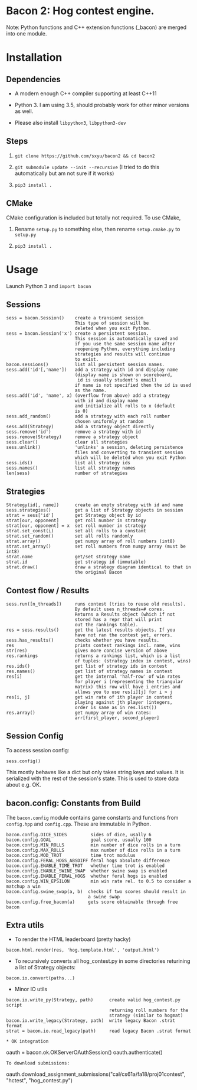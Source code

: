 # Bacon 2: Hog contest engine.

Note: Python functions and C++ extension functions (_bacon)
are merged into one module.

# Installation

## Dependencies

- A modern enough C++ compiler supporting at least C++11

- Python 3. I am using 3.5, should probably work for other minor versions as well.

 - Please also install `libpython3`, `libpython3-dev`

## Steps

1. `git clone https://github.com/sxyu/bacon2 && cd bacon2`

2. `git submodule update --init --recursive`
     (I tried to do this automatically but am not sure if it works)

3. `pip3 install .`

## CMake

CMake configuration is included but totally not required. To use CMake,

1. Rename `setup.py` to something else, then rename `setup.cmake.py` to `setup.py`

2. `pip3 install .`

# Usage

Launch Python 3 and `import bacon`

## Sessions

```
sess = bacon.Session()    create a transient session
                          This type of session will be
                          deleted when you exit Python.
sess = bacon.Session('x') create a persistent session.
                          This session is automatically saved and
                          if you use the same session name after
                          reopening Python, everything including
                          strategies and results will continue
                          to exist.
bacon.sessions()          list all persistent session names.
sess.add('id'[,'name'])   add a strategy with id and display name
                          (display name is shown on scoreboard,
                           id is usually student's email)
                          if name is not specified then the id is used
                          as the name.
sess.add('id', 'name', x) (overflow from above) add a strategy
                          with id and display name
                          and initialize all rolls to x (default
                          is 0)
sess.add_random()         add a strategy with each roll number
                          chosen uniformly at random
sess.add(Strategy)        add a strategy object directly
sess.remove('id')         remove a strategy with id
sess.remove(Strategy)     remove a strategy object
sess.clear()              clear all strategies
sess.unlink()             'unlinks' a session, deleting persistence
                          files and converting to transient session
                          which will be deleted when you exit Python
sess.ids()                list all strategy ids
sess.names()              list all strategy names
len(sess)                 number of strategies
```

## Strategies

```
Strategy(id[, name])      create an empty strategy with id and name
sess.strategies()         get a list of Strategy objects in session
strat = sess['id']        get Strategy object by id
strat[our, opponent]      get roll number in strategy
strat[our, opponent] = x  set roll number in strategy
strat.set_const(i)        set all rolls to a constant
strat.set_random()        set all rolls randomly
strat.array()             get numpy array of roll numbers (int8)
strat.set_array()         set roll numbers from numpy array (must be int8)
strat.name                get/set strategy name
strat.id                  get strategy id (immutable)
strat.draw()              draw a strategy diagram identical to that in
                          the original Bacon
```

## Contest flow / Results

```
sess.run([n_threads])     runs contest (tries to reuse old results).
                          By default uses n_threads=# cores.
                          Returns a Results object (which if not
                          stored has a repr that will print
                          out the rankings table).
res = sess.results()      get the latest results objects. If you
                          have not ran the contest yet, errors.
sess.has_results()        checks whether you have results.
res                       prints contest rankings incl. name, wins
str(res)                  gives more concise version of above
res.rankings              returns a rankings list, which is a list
                          of tuples: (strategy index in contest, wins)
res.ids()                 get list of strategy ids in contest
res.names()               get list of strategy names in contest
res[i]                    get the internal 'half-row' of win rates
                          for player i (representing the triangular
                          matrix) this row will have i entries and
                          allows you to use res[i][j] for i > j
res[i, j]                 get win rate of ith player in contest
                          playing against jth player (integers,
                          order is same as in res.list())
res.array()               get numpy array of win rates:
                          arr[first_player, second_player]
```

## Session Config

To access session config:
```
sess.config()
```
This mostly behaves like a dict but only takes string keys and values. It is serialized with the rest of the session's state. This is used to store data about e.g. OK.

## bacon.config: Constants from Build

The `bacon.config` module contains game constants and functions from `config.hpp` and `config.cpp`. These are immutable in Python.

```
bacon.config.DICE_SIDES         sides of dice, usally 6
bacon.config.GOAL               goal score, usually 100
bacon.config.MIN_ROLLS          min number of dice rolls in a turn
bacon.config.MAX_ROLLS          max number of dice rolls in a turn
bacon.config.MOD_TROT           time trot modulus
bacon.config.FERAL_HOGS_ABSDIFF feral hogs absolute difference
bacon.config.ENABLE_TIME_TROT   whether time trot is enabled
bacon.config.ENABLE_SWINE_SWAP  whether swine swap is enabled
bacon.config.ENABLE_FERAL_HOGS  whether feral hogs is enabled
bacon.config.WIN_EPSILON        min win rate rel. to 0.5 to consider a matchup a win 
bacon.config.swine_swap(a, b)  checks if two scores should result in
                               a swine swap
bacon.config.free_bacon(a)     gets score obtainable through free bacon
```

## Extra utils

* To render the HTML leaderboard (pretty hacky)

```
bacon.html.render(res, 'hog.template.html', 'output.html')
```

* To recursively converts all hog_contest.py in some directories returining a list of Strategy objects:
```
bacon.io.convert(paths...)
```

* Minor IO utils
```
bacon.io.write_py(Strategy, path)      create valid hog_contest.py script
                                       returning roll numbers for the
                                       strategy (similar to hogmat)
bacon.io.write_legacy(Strategy, path)  write legacy Bacon .strat format
strat = bacon.io.read_legacy(path)     read legacy Bacon .strat format

* OK integration
```
oauth = bacon.ok.OKServerOAuthSession()
oauth.authenticate()
```
To download submissions:
```
oauth.download_assignment_submissions("cal/cs61a/fa18/proj01contest", "hctest", "hog_contest.py")
```
